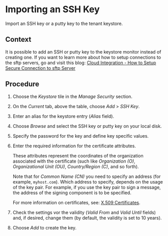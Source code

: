 <!-- loio8bf9ae4a12f145fd8d13e79849543439 -->

# Importing an SSH Key

Import an SSH key or a putty key to the tenant keystore.



## Context

It is possible to add an SSH or putty key to the keystore monitor instead of creating one. If you want to learn more about how to setup connections to the sftp servers, go and visit this blog: [Cloud Integration - How to Setup Secure Connection to sftp Server](https://blogs.sap.com/2017/08/03/cloud-integration-how-to-setup-secure-connection-to-sftp-server/)



## Procedure

1.  Choose the *Keystore* tile in the *Manage Security* section.

2.  On the *Current* tab, above the table, choose *Add* \> *SSH Key*.

3.  Enter an alias for the keystore entry \(*Alias* field\).

4.  Choose *Browse* and select the SSH key or putty key on your local disk.

5.  Specify the password for the key and define key specific values.

6.  Enter the required information for the certificate attributes.

    These attributes represent the coordinates of the organization associated with the certificate \(such like *Organization \(O\)*, *Organizational Unit \(OU\)*, *Country/Region \(C\)*, and so forth\).

    Note that for *Common Name \(CN\)* you need to specify an address \(for example, `myhost.com`\). Which address to specify, depends on the usage of the key pair. For example, if you use the key pair to sign a message, the address of the signing component is to be specified.

    For more information on certificates, see: [X.509 Certificates](../40-RemoteSystems/x-509-certificates-8d38a83.md).

7.  Check the settings vor the validity \(*Valid From* and *Valid Until* fields\) and, if desired, change them \(by default, the validity is set to 10 years\).

8.  Choose *Add* to create the key.


